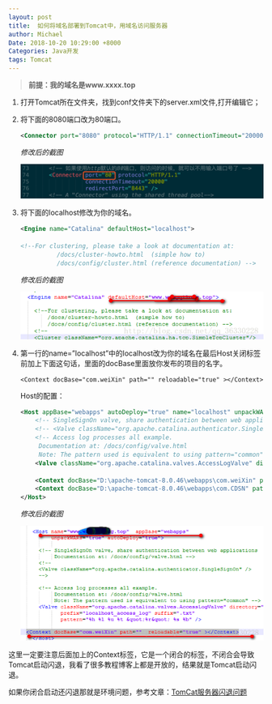 ```yaml
---
layout: post
title:  如何将域名部署到Tomcat中，用域名访问服务器
author: Michael
Date: 2018-10-20 10:29:00 +8000
Categories: Java开发
tags: Tomcat
---
```


> **前提：我的域名是www.xxxx.top**

1. 打开Tomcat所在文件夹，找到conf文件夹下的server.xml文件,打开编辑它；

2. 将下面的8080端口改为80端口。

   ```xml
   <Connector port="8080" protocol="HTTP/1.1" connectionTimeout="20000" redirectPort="8443" />
   ```

   *修改后的截图* 

   ![tomcat-port-01](/assets/images/2018/Tomcat/tomcat-port-01.png)

3. 将下面的localhost修改为你的域名。

   ```xml
   <Engine name="Catalina" defaultHost="localhost">

   <!--For clustering, please take a look at documentation at:
             /docs/cluster-howto.html  (simple how to)
             /docs/config/cluster.html (reference documentation) -->
   ```

   *修改后的截图* 

   ![tomcat-port-02](/assets/images/2018/Tomcat/tomcat-port-02.png)

4. 第一行的name=”localhost”中的localhost改为你的域名在最后Host关闭标签前加上下面这句话，里面的docBase里面放你发布的项目的名字。

   ```xm
   <Context docBase="com.weiXin" path="" reloadable="true" ></Context>
   ```

   Host的配置：

   ```xml
   <Host appBase="webapps" autoDeploy="true" name="localhost" unpackWARs="true">
       <!-- SingleSignOn valve, share authentication between web applications Documentation at: /docs/config/valve.html -->
       <!-- <Valve className="org.apache.catalina.authenticator.SingleSignOn" /> -->
       <!-- Access log processes all example.
   		Documentation at: /docs/config/valve.html
   		Note: The pattern used is equivalent to using pattern="common" -->
       <Valve className="org.apache.catalina.valves.AccessLogValve" directory="logs" pattern="%h %l %u %t &quot;%r&quot; %s %b" prefix="localhost_access_log" suffix=".txt"/>
       
       <Context docBase="D:\apache-tomcat-8.0.46\webapps\com.weiXin" path="/com.weiXin" reloadable="true" source="org.eclipse.jst.jee.server:com.weiXin"/>
       <Context docBase="D:\apache-tomcat-8.0.46\webapps\com.CDSN" path="/com.CDSN" reloadable="true" source="org.eclipse.jst.jee.server:com.CDSN"/>
   </Host>
   ```

   *修改后的截图* 

   ![tomcat-port-03](/assets/images/2018/Tomcat/tomcat-port-03.png)

这里一定要注意后面加上的Context标签，它是一个闭合的标签，不闭合会导致Tomcat启动闪退，我看了很多教程博客上都是开放的，结果就是Tomcat启动闪退。

如果你闭合启动还闪退那就是环境问题，参考文章：[TomCat服务器闪退问题](http://blog.csdn.net/qq_36330228/article/details/77898512)


